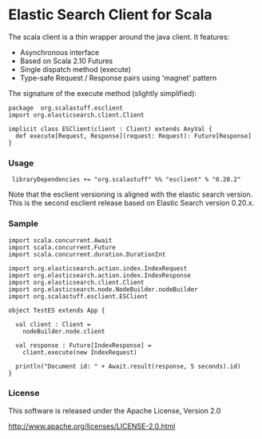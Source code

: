 # Elastic Search Client for Scala

The scala client is a thin wrapper around the java client. It features:

 - Asynchronous interface
 - Based on Scala 2.10 Futures
 - Single dispatch method (execute)
 - Type-safe Request / Response pairs using 'magnet' pattern
 
The signature of the execute method (slightly simplified):
  
   	package  org.scalastuff.esclient
  	import org.elasticsearch.client.Client
  	
 	implicit class ESClient(client : Client) extends AnyVal {
	  def execute[Request, Response](request: Request): Future[Response]
	}

### Usage

	 libraryDependencies += "org.scalastuff" %% "esclient" % "0.20.2"
	 
Note that the esclient versioning is aligned with the elastic search version. This is the second esclient release based on 
Elastic Search version 0.20.x.

### Sample

	import scala.concurrent.Await
	import scala.concurrent.Future
	import scala.concurrent.duration.DurationInt
	
	import org.elasticsearch.action.index.IndexRequest
	import org.elasticsearch.action.index.IndexResponse
	import org.elasticsearch.client.Client
	import org.elasticsearch.node.NodeBuilder.nodeBuilder
	import org.scalastuff.esclient.ESClient
	
	object TestES extends App {
	
	  val client : Client = 
	    nodeBuilder.node.client
	  
	  val response : Future[IndexResponse] = 
	    client.execute(new IndexRequest) 
	      
	  println("Document id: " + Await.result(response, 5 seconds).id)
	}
	
### License

This software is released under the Apache License, Version 2.0

http://www.apache.org/licenses/LICENSE-2.0.html
